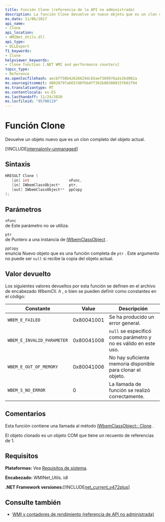 ```yaml
---
title: Función Clone (referencia de la API no administrada)
description: La función Clone devuelve un nuevo objeto que es un clon completo del actual.
ms.date: 11/06/2017
api_name:
- Clone
api_location:
- WMINet_Utils.dll
api_type:
- DLLExport
f1_keywords:
- Clone
helpviewer_keywords:
- Clone function [.NET WMI and performance counters]
topic_type:
- Reference
ms.openlocfilehash: aecbf750b42626629dcb5aef369978a2e2bd002a
ms.sourcegitcommit: d8020797a6657d0fbbdff362b80300815f682f94
ms.translationtype: MT
ms.contentlocale: es-ES
ms.lasthandoff: 11/24/2020
ms.locfileid: "95708119"
---
```

# <a name="clone-function"></a>Función Clone

Devuelve un objeto nuevo que es un clon completo del objeto actual.
  
[!INCLUDE[internalonly-unmanaged](../../../../includes/internalonly-unmanaged.md)]
  
## <a name="syntax"></a>Sintaxis  
  
```cpp  
HRESULT Clone (
   [in] int                  vFunc,
   [in] IWbemClassObject*    ptr,
   [out] IWbemClassObject**  ppCopy
);
```  

## <a name="parameters"></a>Parámetros

`vFunc`  
de Este parámetro no se utiliza.

`ptr`  
de Puntero a una instancia de [IWbemClassObject](/windows/desktop/api/wbemcli/nn-wbemcli-iwbemclassobject) .

`ppCopy`  
enuncia Nuevo objeto que es una función completa de `ptr` . Este argumento no puede ser `null` si recibe la copia del objeto actual.

## <a name="return-value"></a>Valor devuelto

Los siguientes valores devueltos por esta función se definen en el archivo de encabezado *WbemCli. h* , o bien se pueden definir como constantes en el código:

|Constante  |Value  |Descripción  |
|---------|---------|---------|
| `WBEM_E_FAILED` | 0x80041001 | Se ha producido un error general. |
| `WBEM_E_INVALID_PARAMETER` | 0x80041008 | `null` se especificó como parámetro y no es válido en este uso. |
| `WBEM_E_OUT_OF_MEMORY` | 0x80041006 | No hay suficiente memoria disponible para clonar el objeto. |
| `WBEM_S_NO_ERROR` | 0 | La llamada de función se realizó correctamente.  |
  
## <a name="remarks"></a>Comentarios

Esta función contiene una llamada al método [IWbemClassObject:: Clone](/windows/desktop/api/wbemcli/nf-wbemcli-iwbemclassobject-clone) .

El objeto clonado es un objeto COM que tiene un recuento de referencias de 1.

## <a name="requirements"></a>Requisitos  

 **Plataformas:** Vea [Requisitos de sistema](../../get-started/system-requirements.md).  
  
 **Encabezado:** WMINet_Utils. idl  
  
 **.NET Framework versiones:**[!INCLUDE[net_current_v472plus](../../../../includes/net-current-v472plus.md)]  
  
## <a name="see-also"></a>Consulte también

- [WMI y contadores de rendimiento (referencia de API no administrada)](index.md)
